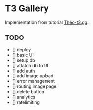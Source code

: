 # T3 Gallery 

Implementation from tutorial [Theo-t3.gg](https://www.youtube.com/watch?v=d5x0JCZbAJs).

## TODO

- [] deploy
- [] basic UI
- [] setup db
- [] attatch db to UI
- [] add auth
- [] add image upload
- [] error management
- [] routing image page
- [] delete button 
- [] analytics
- [] ratelimiting